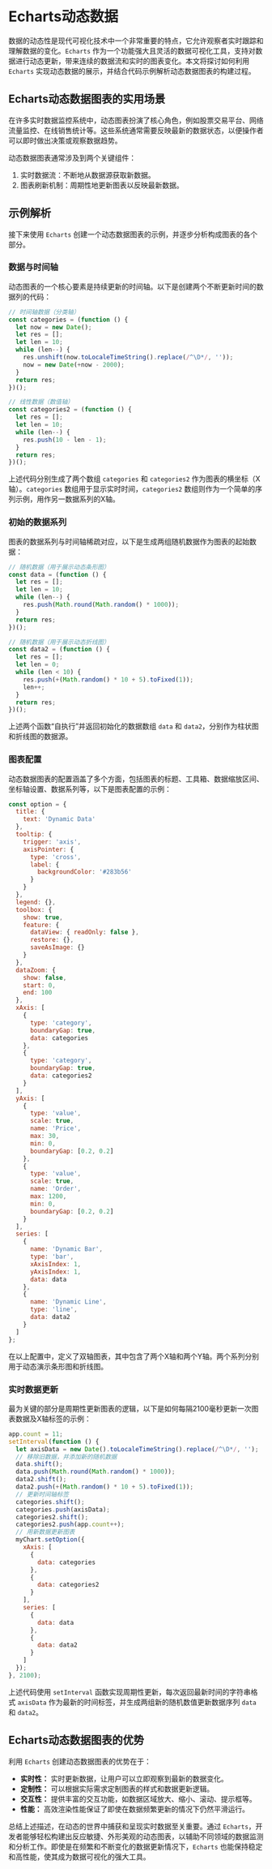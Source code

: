 # Echarts动态数据

数据的动态性是现代可视化技术中一个非常重要的特点，它允许观察者实时跟踪和理解数据的变化。`Echarts` 作为一个功能强大且灵活的数据可视化工具，支持对数据进行动态更新，带来连续的数据流和实时的图表变化。本文将探讨如何利用 `Echarts` 实现动态数据的展示，并结合代码示例解析动态数据图表的构建过程。

## Echarts动态数据图表的实用场景

在许多实时数据监控系统中，动态图表扮演了核心角色，例如股票交易平台、网络流量监控、在线销售统计等。这些系统通常需要反映最新的数据状态，以便操作者可以即时做出决策或观察数据趋势。

动态数据图表通常涉及到两个关键组件：

1. 实时数据流：不断地从数据源获取新数据。
2. 图表刷新机制：周期性地更新图表以反映最新数据。

## 示例解析

接下来使用 `Echarts` 创建一个动态数据图表的示例，并逐步分析构成图表的各个部分。

### 数据与时间轴

动态图表的一个核心要素是持续更新的时间轴。以下是创建两个不断更新时间的数据列的代码：

```javascript
// 时间轴数据（分类轴）
const categories = (function () {
  let now = new Date();
  let res = [];
  let len = 10;
  while (len--) {
    res.unshift(now.toLocaleTimeString().replace(/^\D*/, ''));
    now = new Date(+now - 2000);
  }
  return res;
})();

// 线性数据（数值轴）
const categories2 = (function () {
  let res = [];
  let len = 10;
  while (len--) {
    res.push(10 - len - 1);
  }
  return res;
})();
```

上述代码分别生成了两个数组 `categories` 和 `categories2` 作为图表的横坐标（X轴）。`categories` 数组用于显示实时时间，`categories2` 数组则作为一个简单的序列示例，用作另一数据系列的X轴。

### 初始的数据系列

图表的数据系列与时间轴稀疏对应，以下是生成两组随机数据作为图表的起始数据：

```javascript
// 随机数据（用于展示动态条形图）
const data = (function () {
  let res = [];
  let len = 10;
  while (len--) {
    res.push(Math.round(Math.random() * 1000));
  }
  return res;
})();

// 随机数据（用于展示动态折线图）
const data2 = (function () {
  let res = [];
  let len = 0;
  while (len < 10) {
    res.push(+(Math.random() * 10 + 5).toFixed(1));
    len++;
  }
  return res;
})();
```

上述两个函数“自执行”并返回初始化的数据数组 `data` 和 `data2`，分别作为柱状图和折线图的数据源。

### 图表配置

动态数据图表的配置涵盖了多个方面，包括图表的标题、工具箱、数据缩放区间、坐标轴设置、数据系列等，以下是图表配置的示例：

```javascript
const option = {
  title: {
    text: 'Dynamic Data'
  },
  tooltip: {
    trigger: 'axis',
    axisPointer: {
      type: 'cross',
      label: {
        backgroundColor: '#283b56'
      }
    }
  },
  legend: {},
  toolbox: {
    show: true,
    feature: {
      dataView: { readOnly: false },
      restore: {},
      saveAsImage: {}
    }
  },
  dataZoom: {
    show: false,
    start: 0,
    end: 100
  },
  xAxis: [
    {
      type: 'category',
      boundaryGap: true,
      data: categories
    },
    {
      type: 'category',
      boundaryGap: true,
      data: categories2
    }
  ],
  yAxis: [
    {
      type: 'value',
      scale: true,
      name: 'Price',
      max: 30,
      min: 0,
      boundaryGap: [0.2, 0.2]
    },
    {
      type: 'value',
      scale: true,
      name: 'Order',
      max: 1200,
      min: 0,
      boundaryGap: [0.2, 0.2]
    }
  ],
  series: [
    {
      name: 'Dynamic Bar',
      type: 'bar',
      xAxisIndex: 1,
      yAxisIndex: 1,
      data: data
    },
    {
      name: 'Dynamic Line',
      type: 'line',
      data: data2
    }
  ]
};
```

在以上配置中，定义了双轴图表，其中包含了两个X轴和两个Y轴。两个系列分别用于动态演示条形图和折线图。

### 实时数据更新

最为关键的部分是周期性更新图表的逻辑，以下是如何每隔2100毫秒更新一次图表数据及X轴标签的示例：

```javascript
app.count = 11;
setInterval(function () {
  let axisData = new Date().toLocaleTimeString().replace(/^\D*/, '');
  // 移除旧数据，并添加新的随机数据
  data.shift();
  data.push(Math.round(Math.random() * 1000));
  data2.shift();
  data2.push(+(Math.random() * 10 + 5).toFixed(1));
  // 更新时间轴标签
  categories.shift();
  categories.push(axisData);
  categories2.shift();
  categories2.push(app.count++);
  // 用新数据更新图表
  myChart.setOption({
    xAxis: [
      {
        data: categories
      },
      {
        data: categories2
      }
    ],
    series: [
      {
        data: data
      },
      {
        data: data2
      }
    ]
  });
}, 2100);
```

上述代码使用 `setInterval` 函数实现周期性更新，每次返回最新时间的字符串格式 `axisData` 作为最新的时间标签，并生成两组新的随机数值更新数据序列 `data` 和 `data2`。

## Echarts动态数据图表的优势

利用 `Echarts` 创建动态数据图表的优势在于：

- **实时性：** 实时更新数据，让用户可以立即观察到最新的数据变化。
- **定制性：** 可以根据实际需求定制图表的样式和数据更新逻辑。
- **交互性：** 提供丰富的交互功能，如数据区域放大、缩小、滚动、提示框等。
- **性能：** 高效渲染性能保证了即使在数据频繁更新的情况下仍然平滑运行。

总结上述描述，在动态的世界中捕获和呈现实时数据至关重要。通过 `Echarts`，开发者能够轻松构建出反应敏捷、外形美观的动态图表，以辅助不同领域的数据监测和分析工作。即使是在频繁和不断变化的数据更新情况下，`Echarts` 也能保持稳定和高性能，使其成为数据可视化的强大工具。
